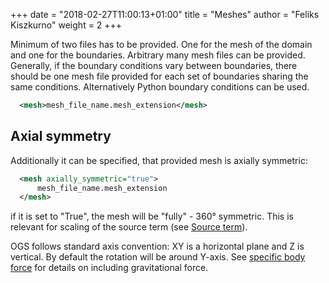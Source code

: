 +++
date = "2018-02-27T11:00:13+01:00"
title = "Meshes"
author = "Feliks Kiszkurno"
weight = 2
+++

Minimum of two files has to be provided.
One for the mesh of the domain and one for the boundaries. Arbitrary many mesh files can be provided.
Generally, if the boundary conditions vary between boundaries, there should be one mesh file provided for each set of boundaries sharing the same conditions.
Alternatively Python boundary conditions can be used.

```xml
  <mesh>mesh_file_name.mesh_extension</mesh>
```

## Axial symmetry

Additionally it can be specified, that provided mesh is axially symmetric:

```xml
  <mesh axially_symmetric="true">
      mesh_file_name.mesh_extension
  </mesh>
```

if it is set to "True", the mesh will be "fully" - 360° symmetric.
This is relevant for scaling of the source term (see [Source term](/docs/userguide/blocks/processes/#source-term)).

OGS follows standard axis convention: XY is a horizontal plane and Z is vertical.
By default the rotation will be around Y-axis. See [specific body force](/docs/userguide/blocks/processes/#specific-body-force) for details on including gravitational force.
